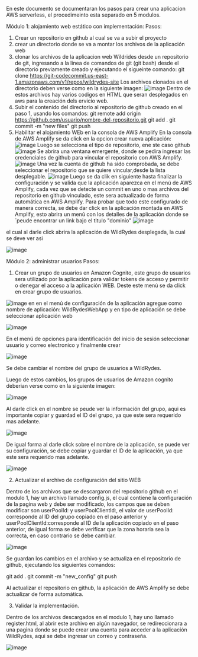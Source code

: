 En este documento se documentaran los pasos para crear una aplicacion AWS serverless, el procedimeinto esta separado en 5 modulos.

Módulo 1: alojamiento web estático con implementación:
Pasos:
1) Crear un repositorio en github al cual se va a subir el proyecto
2) crear un directorio donde se va a montar los archivos de la aplicación web
3) clonar los archivos de la aplicacion web Wildrides desde un repositorio de git, ingresando a la linea de comandos de git (git bash) desde el directorio previamente creado y ejecutando el sigueinte comando: git clone https://git-codecommit.us-east-1.amazonaws.com/v1/repos/wildrydes-site
Los archivos clonados en el directorio deben verse como en la siguiente imagen:
![image](https://github.com/user-attachments/assets/109acc75-39e2-4e8d-8ece-374f3d9d704c)
Dentro de estos archivos hay varios codigos en HTML que seran desplegados en aws para la creación dels ervicio web.
4) Subir el contenido del directorio al repositorio de github creado en el paso 1, usando los comandos:
git remote add origin https://github.com/usuario/nombre-del-repositorio.git
git add .
git commit -m "new files"
git push
5) Habilitar el alojamiento WEb en la consola de AWS Amplify
En la consola de AWS Amplify se da click en la opcion crear nueva aplicación:
![image](https://github.com/user-attachments/assets/e65b740e-572f-4475-a608-09ed114fe874)
Luego se selecciona el tipo de repositorio, ene ste caso github
![image](https://github.com/user-attachments/assets/451b13db-c903-4a9c-8889-1659443f4ca6)
Se abrira una ventana emergente, donde se pedira ingresar las credenciales de github para vincular el repositorio con AWS Amplify.
![image](https://github.com/user-attachments/assets/214f3790-e7fb-40c7-bf8b-367b5f22fdad)
Una vez la cuenta de github ha sido comprobada, se debe seleccionar el repositorio que se quiere vincular,desde la lista desplegable.
![image](https://github.com/user-attachments/assets/927b9d25-626a-46cb-94cb-932bc4a78ef1)
Luego se da clik en siguiente hasta finalizar la configuración y se valida que la aplicación aparezca en el menú de AWS Amplify, cada vez que se detecte un commit en uno o mas archivos del repositorio en github vinculado, este sera actualizado de forma automática en AWS Amplify.
Para probar que todo este configurado de manera correcta, se debe dar click en la aplicación montada en AWS Amplify, esto abrira un menú con los detalles de la aplicación donde se ´peude encontrar un link bajo el titulo "dominio"
![image](https://github.com/user-attachments/assets/35ab48c2-46c3-4643-a89c-c19159fe596c)

 el cual al darle click abrira la aplicación de WildRydes desplegada, la cual se deve ver asi

![image](https://github.com/user-attachments/assets/e7df9671-d7d6-471c-9299-8f167aef4ce9)

Módulo 2: administrar usuarios
Pasos:
1) Crear un grupo de usuarios en Amazon Cognito, este grupo de usuarios sera utilizado por la aplicación para validar tokens de acceso y permitir o denegar el acceso a la aplicación WEB.
Deste este menú se da click en crear grupo de usuarios.

![image](https://github.com/user-attachments/assets/24358172-1acc-42b1-9ee5-d473a6cfdd96)
en en el menú de configuración de la aplicación agregue como nombre de aplicación: WildRydesWebApp y en tipo de aplicación se debe seleccionar aplicación web

![image](https://github.com/user-attachments/assets/2fc58201-f411-463f-b8c0-e952ab07d555)

En el menú de opciones para  identificación del inicio de sesión seleccionar usuario y correo electronico y finalmente crear

![image](https://github.com/user-attachments/assets/23516aba-d824-4329-8e97-c4f2f50695a8)

Se debe cambiar el nombre del grupo de usuarios a WildRydes.

Luego de estos cambios, los grupos de usuarios de Amazon cognito deberian verse como en la siguiente imagen:

![image](https://github.com/user-attachments/assets/0aea37c0-9bc5-49f5-ac57-5f9d5e735e3b)

Al darle click en el nombre se peude ver la información del grupo, aqui es importante copiar y guardad el ID del grupo, ya que este sera requerido mas adelante.

![image](https://github.com/user-attachments/assets/fadb02db-3c98-4b0f-8615-8a8d9504986c)

De igual forma al darle click sobre el nombre de la aplicación, se puede ver su configuración, se debe copiar y guardar el ID de la aplicación, ya que este sera requerido mas adelante.

![image](https://github.com/user-attachments/assets/56a5c84d-5b7e-4498-b844-4eef79747c46)

2) Actualizar el archivo de configuración del sitio WEB

Dentro de los archivos que se descargaron del repositorio github en el modulo 1, hay un archivo llamado config.js, el cual contiene la configuración de la pagina web y debe ser modificado, los campos que se deben modificar son userPoolId: y userPoolClientId:, el valor de userPoolId: corresponde al ID del grupo copiado en el paso anterior y userPoolClientId:corresponde al ID de la aplicación copiado en el paso anterior, de igual forma se debe verificar que la zona horaria sea la correcta, en caso contrario se debe cambiar.

![image](https://github.com/user-attachments/assets/fd47cf09-a7da-4764-b629-8bb94cb881a6)

Se guardan los cambios en el archivo y se actualiza en el repositorio de github, ejecutando los siguientes comandos:

git add .
git commit -m "new_config"
git push

Al actualizar el repositorio en github, la aplicación de AWS Amplify se debe actualizar de forma automática.

3) Validar la implementación.

Dentro de los archivos descargados en el modulo 1, hay uno llamado register.html, al abrir este archivo en algún navegador, se redireccionara a una pagina donde se puede crear una cuenta para acceder a la aplicación WildRydes, aqui se debe ingresar un correo y contraseña.

![image](https://github.com/user-attachments/assets/dc26e741-1f77-4b53-ab9f-c98201e42e05)


